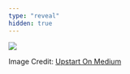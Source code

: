 ```yaml
---
type: "reveal"
hidden: true
---
```

<section>
    <img class="plain stretch" src="/images/410_13_abstract1.png">
    <p class="imagecredit">Image Credit: <a href="https://medium.com/upstart-tech/software-design-separation-of-concerns-unit-testing-b38ece31e5f3">Upstart On Medium</a></p>
</section>